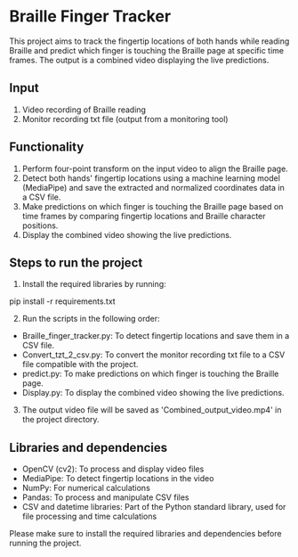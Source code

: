 # Braille Finger Tracker

This project aims to track the fingertip locations of both hands while reading Braille and predict which finger is touching the Braille page at specific time frames. The output is a combined video displaying the live predictions.

## Input

1. Video recording of Braille reading
2. Monitor recording txt file (output from a monitoring tool)

## Functionality

1. Perform four-point transform on the input video to align the Braille page.
2. Detect both hands' fingertip locations using a machine learning model (MediaPipe) and save the extracted and normalized coordinates data in a CSV file.
3. Make predictions on which finger is touching the Braille page based on time frames by comparing fingertip locations and Braille character positions.
4. Display the combined video showing the live predictions.

## Steps to run the project

1. Install the required libraries by running:
   
pip install -r requirements.txt


2. Run the scripts in the following order:

- Braille_finger_tracker.py: To detect fingertip locations and save them in a CSV file.
- Convert_tzt_2_csv.py: To convert the monitor recording txt file to a CSV file compatible with the project.
- predict.py: To make predictions on which finger is touching the Braille page.
- Display.py: To display the combined video showing the live predictions.

3. The output video file will be saved as 'Combined_output_video.mp4' in the project directory.

## Libraries and dependencies

- OpenCV (cv2): To process and display video files
- MediaPipe: To detect fingertip locations in the video
- NumPy: For numerical calculations
- Pandas: To process and manipulate CSV files
- CSV and datetime libraries: Part of the Python standard library, used for file processing and time calculations

Please make sure to install the required libraries and dependencies before running the project.
